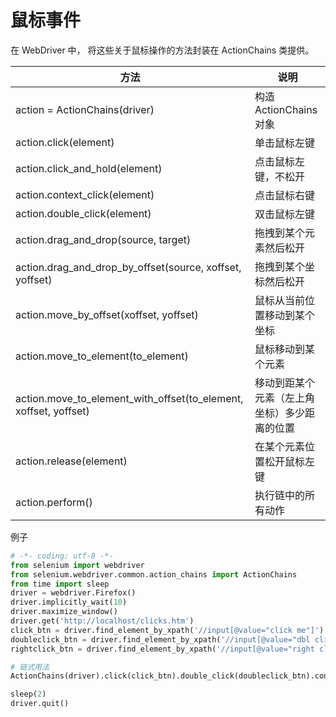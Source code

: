 # 鼠标事件

在 WebDriver 中， 将这些关于鼠标操作的方法封装在 ActionChains 类提供。

| 方法                                                           | 说明                                       |
| ---------------------------------------------------------------- | -------------------------------------------- |
| action = ActionChains(driver)                                    | 构造ActionChains对象                     |
| action.click(element)                                            | 单击鼠标左键                           |
| action.click_and_hold(element)                                   | 点击鼠标左键，不松开               |
| action.context_click(element)                                    | 点击鼠标右键                           |
| action.double_click(element)                                     | 双击鼠标左键                           |
| action.drag_and_drop(source, target)                             | 拖拽到某个元素然后松开            |
| action.drag_and_drop_by_offset(source, xoffset, yoffset)         | 拖拽到某个坐标然后松开            |
| action.move_by_offset(xoffset, yoffset)                          | 鼠标从当前位置移动到某个坐标   |
| action.move_to_element(to_element)                               | 鼠标移动到某个元素                  |
| action.move_to_element_with_offset(to_element, xoffset, yoffset) | 移动到距某个元素（左上角坐标）多少距离的位置 |
| action.release(element)                                          | 在某个元素位置松开鼠标左键      |
| action.perform()                                                 | 执行链中的所有动作                  |

例子
```py
# -*- coding: utf-8 -*-
from selenium import webdriver
from selenium.webdriver.common.action_chains import ActionChains
from time import sleep
driver = webdriver.Firefox()
driver.implicitly_wait(10)
driver.maximize_window()
driver.get('http://localhost/clicks.htm')
click_btn = driver.find_element_by_xpath('//input[@value="click me"]')
doubleclick_btn = driver.find_element_by_xpath('//input[@value="dbl click me"]')
rightclick_btn = driver.find_element_by_xpath('//input[@value="right click me"]')

# 链式用法
ActionChains(driver).click(click_btn).double_click(doubleclick_btn).context_click(rightclick_btn).perform()

sleep(2)
driver.quit()
```
